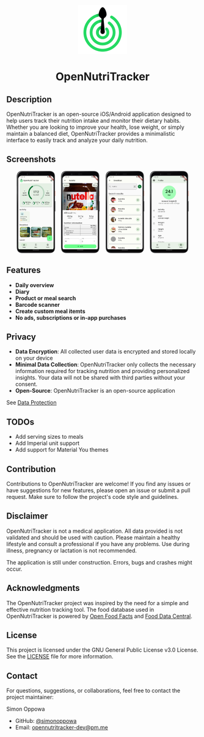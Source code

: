<p align="center">
  <img alt="Logo" src="assets/icon/ont_logo_square.png" width="128" />
  <h1 align="center">OpenNutriTracker</h1>
</p>

## Description
OpenNutriTracker is an open-source iOS/Android application designed to help users track their nutrition intake and monitor their dietary habits. Whether you are looking to improve your health, lose weight, or simply maintain a balanced diet, OpenNutriTracker provides a minimalistic interface to easily track and analyze your daily nutrition.

## Screenshots
<p align="center">
  <img alt="Logo" src="screenshots/screenshot_home.png" width="20%" />
  &nbsp;&nbsp; 
  <img alt="Logo" src="screenshots/screenshot_product_detail.png" width="20%" />
  &nbsp;&nbsp; 
  <img alt="Logo" src="screenshots/screenshot_product_search.png" width="20%" />
  &nbsp;&nbsp; 
  <img alt="Logo" src="screenshots/screenshot_profile.png" width="20%" />
</p>

## Features
- **Daily overview**
- **Diary**
- **Product or meal search**
- **Barcode scanner**
- **Create custom meal itemts**
- **No ads, subscriptions or in-app purchases**

## Privacy
- **Data Encryption**: All collected user data is encrypted and stored locally on your device
- **Minimal Data Collection**: OpenNutriTracker only collects the necessary information required for tracking nutrition and providing personalized insights. Your data will not be shared with third parties without your consent.
- **Open-Source**: OpenNutriTracker is an open-source application

See [Data Protection](https://www.iubenda.com/privacy-policy/53922100)

## TODOs
- Add serving sizes to meals
- Add Imperial unit support
- Add support for Material You themes

## Contribution
Contributions to OpenNutriTracker are welcome! If you find any issues or have suggestions for new features, please open an issue or submit a pull request. Make sure to follow the project's code style and guidelines.

## Disclaimer
OpenNutriTracker is not a medical application. All data provided is not validated and should be used with caution. Please maintain a healthy lifestyle and consult a professional if you have any problems. Use during illness, pregnancy or lactation is not recommended.

The application is still under construction. Errors, bugs and crashes might occur.

## Acknowledgments
The OpenNutriTracker project was inspired by the need for a simple and effective nutrition tracking tool.
The food database used in OpenNutriTracker is powered by [Open Food Facts](https://world.openfoodfacts.org/) and [Food Data Central](https://fdc.nal.usda.gov/).

## License
This project is licensed under the GNU General Public License v3.0 License. See the [LICENSE](LICENSE) file for more information.

## Contact
For questions, suggestions, or collaborations, feel free to contact the project maintainer:

Simon Oppowa

- GitHub: [@simonoppowa](https://github.com/simonoppowa)
- Email: [opennutritracker-dev@pm.me](mailto:opennutritracker-dev@pm.me)
